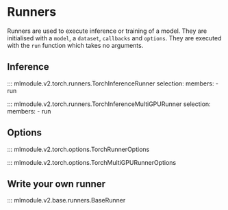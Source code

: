
# Runners

Runners are used to execute inference or training of a model.
They are initialised with a `model`, a `dataset`, `callbacks` and `options`.
They are executed with the `run` function which takes no arguments.

## Inference

::: mlmodule.v2.torch.runners.TorchInferenceRunner
    selection:
      members:
        - run

::: mlmodule.v2.torch.runners.TorchInferenceMultiGPURunner
    selection:
      members:
        - run

## Options

::: mlmodule.v2.torch.options.TorchRunnerOptions

::: mlmodule.v2.torch.options.TorchMultiGPURunnerOptions

## Write your own runner

::: mlmodule.v2.base.runners.BaseRunner
